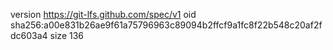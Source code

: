 version https://git-lfs.github.com/spec/v1
oid sha256:a00e831b26ae9f61a75796963c89094b2ffcf9a1fc8f22b548c20af2fdc603a4
size 136
